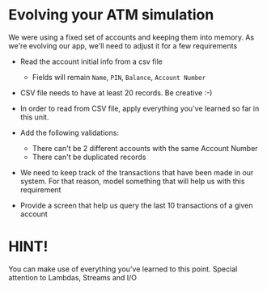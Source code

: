 # Evolving your ATM simulation

We were using a fixed set of accounts and keeping them into memory. As we're evolving our app, we'll need to adjust it for a few requirements

  - Read the account initial info from a csv file
    - Fields will remain ` Name `, ` PIN `, ` Balance `, ` Account Number `
  - CSV file needs to have at least 20 records. Be creative :-)
  - In order to read from CSV file, apply everything you've learned so far in this unit.
  - Add the following validations:
    - There can't be 2 different accounts with the same Account Number
    - There can't be duplicated records
    
  - We need to keep track of the transactions that have been made in our system. For that reason, model something that will help us with this requirement
  - Provide a screen that help us query the last 10 transactions of a given account

# HINT!
You can make use of everything you've learned to this point. Special attention to Lambdas, Streams and I/O

